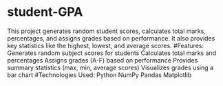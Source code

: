 # student-GPA
This project generates random student scores, calculates total marks, percentages, and assigns grades based on performance. It also provides key statistics like the highest, lowest, and average scores.
#Features:
Generates random subject scores for students
Calculates total marks and percentages
Assigns grades (A-F) based on performance
Provides summary statistics (max, min, average scores)
Visualizes grades using a bar chart
#Technologies Used:
Python
NumPy
Pandas
Matplotlib

